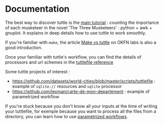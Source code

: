# Documentation


The best way to discover tuttle is the [main tutorial](tutorial_musketeers/tutorial.md) : counting the importance of each musketeer in the novel
'The Three Musketeers' : python + awk + gnuplot. It explains in deep details how to use tuttle to work smoothly.

If you're familiar with `make`, the article [Make vs tuttle](http://okfnlabs.org/blog/2016/03/25/make-vs-tuttle.html) on OKFN labs is also a good introduction.

Once your familiar with tuttle's workflow, you can find the details of processors and url schemes in the
[tuttlefile reference](reference/tuttlefile_reference.md)

Some tuttle projects of interest :
* https://github.com/datasets/world-cities/blob/master/scripts/tuttlefile : example of ``sqlite://`` resources and ``sqlite`` processor
* https://github.com/lexman/carte-de-mon-departement : example of parametrized workflow

If you're stuck because you don't know all your inputs at the time of writing your tuttlefile, for exemple because you want to process all the files 
from a directory, you can learn how to use [parametrized workflows](tuto_parametrized_workflow/tuto_parametrized_workflow.MD).